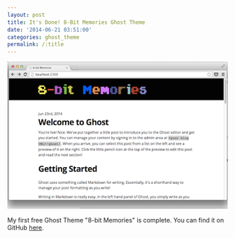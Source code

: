 ```yaml
---
layout: post
title: It's Done! 8-Bit Memories Ghost Theme
date: '2014-06-21 03:51:00'
categories: ghost_theme
permalink: /:title
---
```


![](/img/posts/8-bit-Memories.png)

My first free Ghost Theme "8-bit Memories" is complete. You can find it on GitHub <a href="https://github.com/jamesfmackenzie/8-bit-Memories" target="_blank">here</a>.